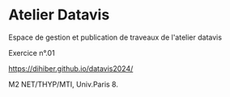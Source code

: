# Atelier Datavis

Espace de gestion et publication de traveaux de l'atelier datavis 

Exercice n°.01 

https://dihiber.github.io/datavis2024/

M2 NET/THYP/MTI, Univ.Paris 8. 
